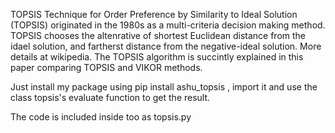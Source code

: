 TOPSIS Technique for Order Preference by Similarity to Ideal Solution (TOPSIS) originated in the 1980s as a multi-criteria decision making method. TOPSIS chooses the altenrative of shortest Euclidean distance from the idael solution, and fartherst distance from the negative-ideal solution. More details at wikipedia. The TOPSIS algorithm is succintly explained in this paper comparing TOPSIS and VIKOR methods.


Just install my package using pip install ashu_topsis , import it and use the class topsis's evaluate function to get the result.

The code is included inside too as topsis.py

